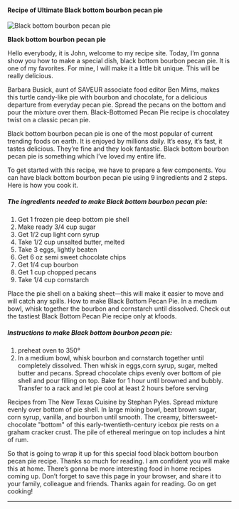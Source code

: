            

#### Recipe of Ultimate Black bottom bourbon pecan pie

![Black bottom bourbon pecan pie](https://img-global.cpcdn.com/recipes/5432240225910784/751x532cq70/black-bottom-bourbon-pecan-pie-recipe-main-photo.jpg)

**Black bottom bourbon pecan pie**

Hello everybody, it is John, welcome to my recipe site. Today, I’m gonna show you how to make a special dish, black bottom bourbon pecan pie. It is one of my favorites. For mine, I will make it a little bit unique. This will be really delicious.

Barbara Busick, aunt of SAVEUR associate food editor Ben Mims, makes this turtle candy-like pie with bourbon and chocolate, for a delicious departure from everyday pecan pie. Spread the pecans on the bottom and pour the mixture over them. Black-Bottomed Pecan Pie recipe is chocolatey twist on a classic pecan pie.

Black bottom bourbon pecan pie is one of the most popular of current trending foods on earth. It is enjoyed by millions daily. It’s easy, it’s fast, it tastes delicious. They’re fine and they look fantastic. Black bottom bourbon pecan pie is something which I’ve loved my entire life.

To get started with this recipe, we have to prepare a few components. You can have black bottom bourbon pecan pie using 9 ingredients and 2 steps. Here is how you cook it.

##### The ingredients needed to make Black bottom bourbon pecan pie:

1.  Get 1 frozen pie deep bottom pie shell
2.  Make ready 3/4 cup sugar
3.  Get 1/2 cup light corn syrup
4.  Take 1/2 cup unsalted butter, melted
5.  Take 3 eggs, lightly beaten
6.  Get 6 oz semi sweet chocolate chips
7.  Get 1/4 cup bourbon
8.  Get 1 cup chopped pecans
9.  Take 1/4 cup cornstarch

Place the pie shell on a baking sheet—this will make it easier to move and will catch any spills. How to make Black Bottom Pecan Pie. In a medium bowl, whisk together the bourbon and cornstarch until dissolved. Check out the tastiest Black Bottom Pecan Pie recipe only at kfoods.

##### Instructions to make Black bottom bourbon pecan pie:

1.  preheat oven to 350°
2.  In a medium bowl, whisk bourbon and cornstarch together until completely dissolved. Then whisk in eggs,corn syrup, sugar, melted butter and pecans. Spread chocolate chips evenly over bottom of pie shell and pour filling on top. Bake for 1 hour until browned and bubbly. Transfer to a rack and let pie cool at least 2 hours before serving

Recipes from The New Texas Cuisine by Stephan Pyles. Spread mixture evenly over bottom of pie shell. In large mixing bowl, beat brown sugar, corn syrup, vanilla, and bourbon until smooth. The creamy, bittersweet-chocolate "bottom" of this early-twentieth-century icebox pie rests on a graham cracker crust. The pile of ethereal meringue on top includes a hint of rum.

So that is going to wrap it up for this special food black bottom bourbon pecan pie recipe. Thanks so much for reading. I am confident you will make this at home. There’s gonna be more interesting food in home recipes coming up. Don’t forget to save this page in your browser, and share it to your family, colleague and friends. Thanks again for reading. Go on get cooking!

* * *